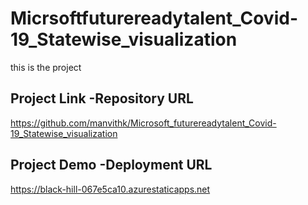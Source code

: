 # Micrsoftfuturereadytalent_Covid-19_Statewise_visualization
this is the project
## Project Link -Repository URL
https://github.com/manvithk/Microsoft_futurereadytalent_Covid-19_Statewise_visualization
## Project Demo -Deployment URL
https://black-hill-067e5ca10.azurestaticapps.net
